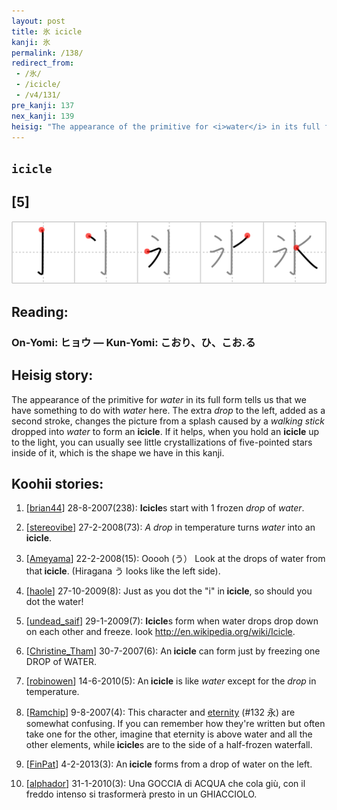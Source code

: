 ```yaml
---
layout: post
title: 氷 icicle
kanji: 氷
permalink: /138/
redirect_from:
 - /氷/
 - /icicle/
 - /v4/131/
pre_kanji: 137
nex_kanji: 139
heisig: "The appearance of the primitive for <i>water</i> in its full form tells us that we have something to do with <i>water</i> here. The extra <i>drop</i> to the left, added as a second stroke, changes the picture from a splash caused by a <i>walking stick</i> dropped into <i>water</i> to form an <b>icicle</b>. If it helps, when you hold an <b>icicle</b> up to the light, you can usually see little crystallizations of five-pointed stars inside of it, which is the shape we have in this kanji."
---
```


## `icicle`

## [5]

<div class="stroke"><img src="../images/E6B0B7.png" /></div>

## Reading:

### On-Yomi: ヒョウ &mdash; Kun-Yomi: こおり、ひ、こお.る

## Heisig story:

The appearance of the primitive for <i>water</i> in its full form tells us that we have something to do with <i>water</i> here. The extra <i>drop</i> to the left, added as a second stroke, changes the picture from a splash caused by a <i>walking stick</i> dropped into <i>water</i> to form an <b>icicle</b>. If it helps, when you hold an <b>icicle</b> up to the light, you can usually see little crystallizations of five-pointed stars inside of it, which is the shape we have in this kanji.

## Koohii stories:

1) [<a href="http://kanji.koohii.com/profile/brian44">brian44</a>] 28-8-2007(238): <strong>Icicle</strong>s start with 1 frozen <em>drop</em> of <em>water</em>.

2) [<a href="http://kanji.koohii.com/profile/stereovibe">stereovibe</a>] 27-2-2008(73): <em>A drop</em> in temperature turns <em>water</em> into an<strong> icicle</strong>.

3) [<a href="http://kanji.koohii.com/profile/Ameyama">Ameyama</a>] 22-2-2008(15): Ooooh (う） Look at the drops of water from that<strong> icicle</strong>. (Hiragana う looks like the left side).

4) [<a href="http://kanji.koohii.com/profile/haole">haole</a>] 27-10-2009(8): Just as you dot the &quot;i&quot; in<strong> icicle</strong>, so should you dot the water!

5) [<a href="http://kanji.koohii.com/profile/undead_saif">undead_saif</a>] 29-1-2009(7): <strong>Icicle</strong>s form when water drops drop down on each other and freeze. look <a href="http://en.wikipedia.org/wiki/Icicle">http://en.wikipedia.org/wiki/Icicle</a>.

6) [<a href="http://kanji.koohii.com/profile/Christine_Tham">Christine_Tham</a>] 30-7-2007(6): An<strong> icicle</strong> can form just by freezing one DROP of WATER.

7) [<a href="http://kanji.koohii.com/profile/robinowen">robinowen</a>] 14-6-2010(5): An<strong> icicle</strong> is like <em>water</em> except for the <em>drop</em> in temperature.

8) [<a href="http://kanji.koohii.com/profile/Ramchip">Ramchip</a>] 9-8-2007(4): This character and <a href="../v4/132">eternity</a> (#132 永) are somewhat confusing. If you can remember how they&#039;re written but often take one for the other, imagine that eternity is above water and all the other elements, while<strong> icicle</strong>s are to the side of a half-frozen waterfall.

9) [<a href="http://kanji.koohii.com/profile/FinPat">FinPat</a>] 4-2-2013(3): An<strong> icicle</strong> forms from a drop of water on the left.

10) [<a href="http://kanji.koohii.com/profile/alphador">alphador</a>] 31-1-2010(3): Una GOCCIA di ACQUA che cola giù, con il freddo intenso si trasformerà presto in un GHIACCIOLO.
